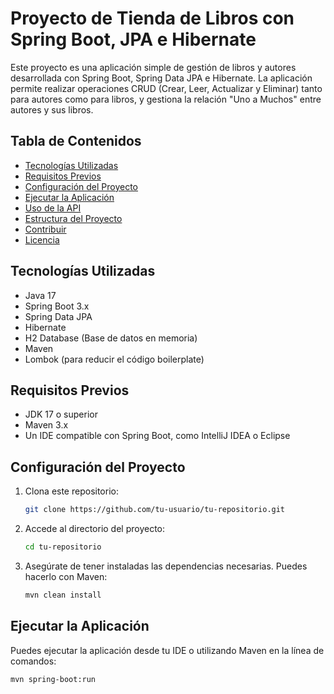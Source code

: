 # Proyecto de Tienda de Libros con Spring Boot, JPA e Hibernate

Este proyecto es una aplicación simple de gestión de libros y autores desarrollada con Spring Boot, Spring Data JPA e Hibernate. La aplicación permite realizar operaciones CRUD (Crear, Leer, Actualizar y Eliminar) tanto para autores como para libros, y gestiona la relación "Uno a Muchos" entre autores y sus libros.

## Tabla de Contenidos
- [Tecnologías Utilizadas](#tecnologías-utilizadas)
- [Requisitos Previos](#requisitos-previos)
- [Configuración del Proyecto](#configuración-del-proyecto)
- [Ejecutar la Aplicación](#ejecutar-la-aplicación)
- [Uso de la API](#uso-de-la-api)
- [Estructura del Proyecto](#estructura-del-proyecto)
- [Contribuir](#contribuir)
- [Licencia](#licencia)

## Tecnologías Utilizadas
- Java 17
- Spring Boot 3.x
- Spring Data JPA
- Hibernate
- H2 Database (Base de datos en memoria)
- Maven
- Lombok (para reducir el código boilerplate)

## Requisitos Previos
- JDK 17 o superior
- Maven 3.x
- Un IDE compatible con Spring Boot, como IntelliJ IDEA o Eclipse

## Configuración del Proyecto
1. Clona este repositorio:
    ```bash
    git clone https://github.com/tu-usuario/tu-repositorio.git
    ```

2. Accede al directorio del proyecto:
    ```bash
    cd tu-repositorio
    ```

3. Asegúrate de tener instaladas las dependencias necesarias. Puedes hacerlo con Maven:
    ```bash
    mvn clean install
    ```

## Ejecutar la Aplicación
Puedes ejecutar la aplicación desde tu IDE o utilizando Maven en la línea de comandos:
```bash
mvn spring-boot:run
